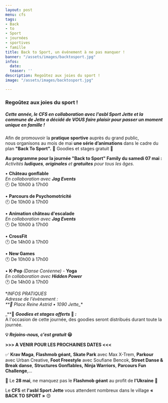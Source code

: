 ```yaml
---
layout: post
menu: cfs
tags:
- Back
- to
- Sport
- journées
- sportives
- famille
title: Back to Sport, un événement à ne pas manquer !
banner: "/assets/images/backtosport.jpg"
infos:
  date: 
  teaser: ''
description: Regoûtez aux joies du sport !
image: "/assets/images/backtosport.jpg"

---
```

### **Regoûtez aux joies du sport !**

##### Cette année, le **CFS** en collaboration avec **l'asbl Sport Jette** et la **commune de Jette** a décidé de **VOUS** faire plaisir pour passer un moment **unique** en famille !

Afin de promouvoir la **pratique sportive** auprès du grand public,  
nous organisons au mois de mai **une série d’animations** dans le cadre du plan **"Back To Sport".** 🎁 Goodies et stages gratuit 🤩

**Au programme pour la journée "Back to Sport" Family du samedi 07 mai :**  
_Activités **ludiques**, **originales** et **gratuites** pour tous les âges._

• **Château gonflable**  
_En collaboration avec **Jag Events**_  
🕘 De 10h00 à 17h00

• **Parcours de Psychomotricité**  
🕘 De 10h00 à 17h00

• **Animation château d'escalade**  
_En collaboration avec **Jag Events**_  
🕐 De 10h00 à 17h00

• **CrossFit**  
🕛 De 14h00 à 17h00

• **New Games**  
🕚 De 10h00 à 17h00

• **K-Pop** _(Danse Coréenne)_ - **Yoga**  
_En collaboration avec **Hidden Power**_  
🕐 De 14h00 à 17h00

\**INFOS PRATIQUES  
_Adresse de l'évènement :  
**_📍 Place Reine Astrid • 1090 Jette_**

_**🎁 **_Goodies et stages offerts_ 🤩 _:_**  
A l'occasion de cette journée, des goodies seront distribués durant toute la journée.

**💡 _Rejoins-nous, c'est gratuit_ 😃**

**>>> A VENIR POUR LES PROCHAINES DATES <<<**

✅ **Krav Maga**, **Flashmob géant,** **Skate Park** avec Max X-Trem, **Parkour** avec Urban Creative, **Foot Freestyle** avec Soufiane Bencok, **Street Danse & Break danse**, **Structures Gonflables,** **Ninja Warriors**, **Parcours Fun Challenge**,...

💙 Le **28 mai**, ne manquez pas le **Flashmob géant** au profit de **l’Ukraine** 💛

Le **CFS** et **l'asbl Sport Jette** vous attendent nombreux dans le village **« BACK TO SPORT »** 😍